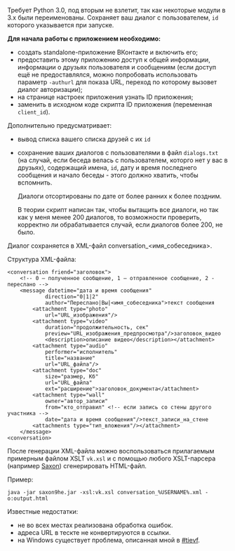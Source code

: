 Требует Python 3.0, под вторым не взлетит, так как некоторые модули в 3.x были переименованы. 
Сохраняет ваш диалог с пользователем, `id` которого указывается при запуске. 

**Для начала работы с приложением необходимо:**

+ создать standalone-приложение ВКонтакте и включить его;
+ предоставить этому приложению доступ к общей информации, информации о друзьях пользователя и сообщениям (если доступ ещё не предоставлялся, можно попробовать использовать параметр `-authurl` для показа URL, переход по которому вызовет диалог авторизации);
+ на странице настроек приложения узнать  ID приложения;
+ заменить в исходном коде скрипта ID приложения (переменная `client_id`). 

Дополнительно предусматривает:

*   вывод списка вашего списка друзей с их `id`
*   сохранение ваших диалогов с пользователями в файл `dialogs.txt` (на случай, если беседа велась с пользователем, которго нет у вас в друзьях), содержащий имена, `id`, дату и время последнего сообщения и начало беседы - этого должно хватить, чтобы вспомнить. 

    Диалоги отсортированы по дате от более ранних к более поздним. 

    В теории скрипт написан так, чтобы вытащить все диалоги, но так как у меня менее 200 диалогов, то возможности проверить, корректно ли обрабатывается случай, если диалогов более 200, не было. 

Диалог сохраняется в XML-файл conversation_<имя_собеседника>.

Структура XML-файла:

    <conversation friend="заголовок">
        <!-- 0 – полученное сообщение, 1 – отправленное сообщение, 2 - переслано -->
        <message datetime="дата и время сообщения" 
                direction="0|1|2" 
                author="Переслано|Вы|<имя_собеседника">текст сообщения
            <attachment type="photo" 
                url="URL_изображения"/>
            <attachment type="video" 
                duration="продолжительность, сек" 
                preview="URL_изображения_предпросмотра"/>заголовок_видео
                <description>описание видео</description></attachment>
            <attachment type="audio" 
                performer="исполнитель" 
                title="название" 
                url="URL_файла"/>
            <attachment type="doc" 
                size="размер, Кб" 
                url="URL_файла" 
                ext="расширение">заголовок_документа</attachment>
            <attachment type="wall" 
                owner="автор_записи" 
                from="кто_отправил" <!-- если запись со стены другого участника -->
                date="дата и время сообщения"/>текст_записи_на_стене
            <attachments type="тип_вложения"/></attachment>
        </message>
    <conversation>

После генерации XML-файла можно воспользоваться прилагаемым примерным файлом XSLT `vk.xsl` и с помощью любого XSLT-парсера (например [Saxon](http://saxon.sourceforge.net/)) сгенерировать HTML-файл. 

Пример:

    java -jar saxon9he.jar -xsl:vk.xsl conversation_%USERNAME%.xml -o:output.html

Известные недостатки:

* не во всех местах реализована обработка ошибок. 
* адреса URL в тескте не конвертируются в ссылки. 
* на Windows существует проблема, описанная мной в [#tievf](http://ap-codkelden.point.im/tievf).
